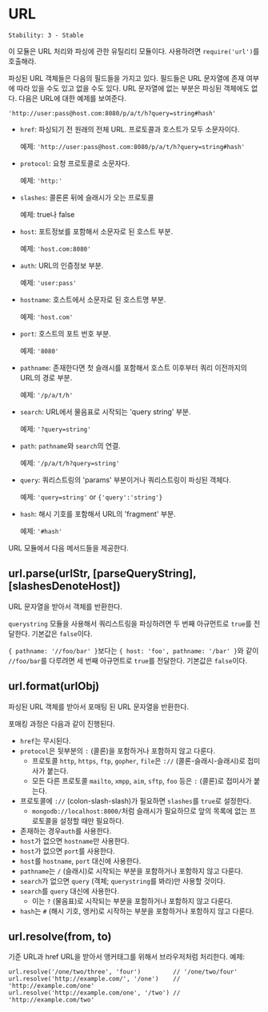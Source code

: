 # URL

    Stability: 3 - Stable

이 모듈은 URL 처리와 파싱에 관한 유틸리티 모듈이다.
사용하려면 `require('url')`를 호출해라.

파싱된 URL 객체들은 다음의 필드들을 가지고 있다. 필드들은 URL 문자열에 존재 여부에 따라
있을 수도 있고 없을 수도 있다. URL 문자열에 없는 부분은 파싱된 객체에도 없다.
다음은 URL에 대한 예제를 보여준다.

`'http://user:pass@host.com:8080/p/a/t/h?query=string#hash'`

* `href`: 파싱되기 전 원래의 전체 URL. 프로토콜과 호스트가 모두 소문자이다.

    예제: `'http://user:pass@host.com:8080/p/a/t/h?query=string#hash'`

* `protocol`: 요청 프로토콜로 소문자다.

    예제: `'http:'`

* `slashes`: 콜론론 뒤에 슬래시가 오는 프로토콜

    예제: true나 false

* `host`: 포트정보를 포함해서 소문자로 된 호스트 부분.

    예제: `'host.com:8080'`

* `auth`: URL의 인증정보 부분.

    예제: `'user:pass'`

* `hostname`: 호스트에서 소문자로 된 호스트명 부분.

    예제: `'host.com'`

* `port`: 호스트의 포트 번호 부분.

    예제: `'8080'`

* `pathname`: 존재한다면 첫 슬래시를 포함해서 호스트 이후부터 쿼리 이전까지의
  URL의 경로 부분.

    예제: `'/p/a/t/h'`

* `search`: URL에서 물음표로 시작되는 'query string' 부분.

    예제: `'?query=string'`

* `path`: `pathname`와 `search`의 연결.

    예제: `'/p/a/t/h?query=string'`

* `query`: 쿼리스트링의 'params' 부분이거나 쿼리스트링이 파싱된 객체다.

    예제: `'query=string'` or `{'query':'string'}`

* `hash`: 해시 기호를 포함해서 URL의 'fragment' 부분.

    예제: `'#hash'`

URL 모듈에서 다음 메서드들을 제공한다.

## url.parse(urlStr, [parseQueryString], [slashesDenoteHost])

URL 문자열을 받아서 객체를 반환한다.

`querystring` 모듈을 사용해서 쿼리스트링을 파싱하려면
두 번째 아규먼트로 `true`를 전달한다.
기본값은 `false`이다.

`{ pathname: '//foo/bar' }`보다는
`{ host: 'foo', pathname: '/bar' }`와 같이  `//foo/bar`를
다루려면 세 번째 아규먼트로 `true`를 전달한다.
기본값은 `false`이다.

## url.format(urlObj)

파싱된 URL 객체를 받아서 포매팅 된 URL 문자열을 반환한다.

포매킹 과정은 다음과 같이 진행된다.

* `href`는 무시된다.
* `protocol`은 뒷부분의 `:` (콜론)을 포함하거나 포함하지 않고 다룬다.
  * 프로토콜 `http`, `https`, `ftp`, `gopher`, `file`은
    `://` (콜론-슬래시-슬래시)로 접미사가 붙는다.
  * 모든 다른 프로토콜 `mailto`, `xmpp`, `aim`, `sftp`, `foo` 등은 `:`
    (콜론)로 접미사가 붙는다.
* 프로토콜에 `://` (colon-slash-slash)가 필요하면 `slashes`를 `true`로 설정한다.
  * `mongodb://localhost:8000/`처럼 슬래시가 필요하므로 앞의 목록에 없는 프로토콜을
    설정할 때만 필요하다.
* 존재하는 경우`auth`를 사용한다.
* `host`가 없으면 `hostname`만 사용한다.
* `host`가 없으면 `port`를 사용한다.
* `host`를 `hostname`, `port` 대신에 사용한다.
* `pathname`는 `/` (슬래시)로 시작되는 부분을 포함하거나 포함하지 않고 다룬다.
* `search`가 없으면 `query` (객체; `querystring`를 봐라)만 사용할 것이다.
* `search`를 `query` 대신에 사용한다.
  * 이는 `?` (물음표)로 시작되는 부분을 포함하거나 포함하지 않고 다룬다.
* `hash`는 `#` (해시 기호, 앵커)로 시작하는 부분을 포함하거나 포함하지 않고 다룬다.

## url.resolve(from, to)

기준 URL과 href URL을 받아서 앵커태그를 위해서 브라우저처럼 처리한다.
예제:

    url.resolve('/one/two/three', 'four')         // '/one/two/four'
    url.resolve('http://example.com/', '/one')    // 'http://example.com/one'
    url.resolve('http://example.com/one', '/two') // 'http://example.com/two'
